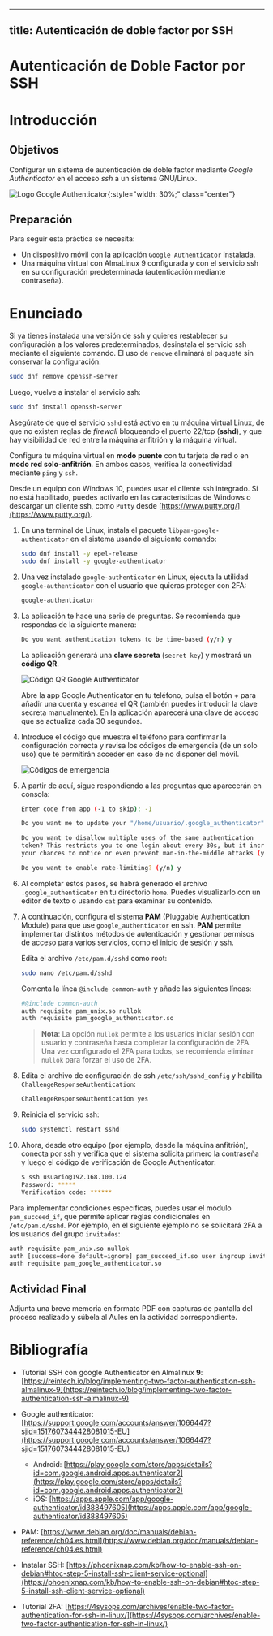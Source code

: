 
---
title: Autenticación de doble factor por SSH
---


# Autenticación de Doble Factor por SSH

<!-- Adaptado del curso de seguridad del CEFIRE 2020 -->

# Introducción

## Objetivos

Configurar un sistema de autenticación de doble factor mediante *Google Authenticator* en el acceso *ssh* a un sistema GNU/Linux.

![Logo Google Authenticator](../img/2step/googleAuth.png){:style="width: 30%;" class="center"}

## Preparación

Para seguir esta práctica se necesita:

* Un dispositivo móvil con la aplicación `Google Authenticator` instalada.
* Una máquina virtual con AlmaLinux 9 configurada y con el servicio ssh en su configuración predeterminada (autenticación mediante contraseña).

# Enunciado

Si ya tienes instalada una versión de ssh y quieres restablecer su configuración a los valores predeterminados, desinstala el servicio ssh mediante el siguiente comando. El uso de `remove` eliminará el paquete sin conservar la configuración.

```sh
sudo dnf remove openssh-server
```

Luego, vuelve a instalar el servicio ssh:

```sh
sudo dnf install openssh-server
```

Asegúrate de que el servicio `sshd` está activo en tu máquina virtual Linux, de que no existen reglas de *firewall* bloqueando el puerto 22/tcp (**sshd**), y que hay visibilidad de red entre la máquina anfitrión y la máquina virtual.

Configura tu máquina virtual en **modo puente** con tu tarjeta de red o en **modo red solo-anfitrión**. En ambos casos, verifica la conectividad mediante `ping` y `ssh`.

Desde un equipo con Windows 10, puedes usar el cliente ssh integrado. Si no está habilitado, puedes activarlo en las características de Windows o descargar un cliente ssh, como `Putty` desde [https://www.putty.org/](https://www.putty.org/).

1. En una terminal de Linux, instala el paquete `libpam-google-authenticator` en el sistema usando el siguiente comando:

    ```sh
    sudo dnf install -y epel-release
    sudo dnf install -y google-authenticator
    ```

2. Una vez instalado `google-authenticator` en Linux, ejecuta la utilidad `google-authenticator` con el usuario que quieras proteger con 2FA:

    ```sh
    google-authenticator
    ```

3. La aplicación te hace una serie de preguntas. Se recomienda que respondas de la siguiente manera:

    ```sh
    Do you want authentication tokens to be time-based (y/n) y
    ```

   La aplicación generará una **clave secreta** (`secret key`) y mostrará un **código QR**. 

   ![Código QR Google Authenticator](../img/2step/googleAuth1.png)
   
   Abre la app Google Authenticator en tu teléfono, pulsa el botón + para añadir una cuenta y escanea el QR (también puedes introducir la clave secreta manualmente). En la aplicación aparecerá una clave de acceso que se actualiza cada 30 segundos.

4. Introduce el código que muestra el teléfono para confirmar la configuración correcta y revisa los códigos de emergencia (de un solo uso) que te permitirán acceder en caso de no disponer del móvil.

   ![Códigos de emergencia](../img/2step/googleAuth2.png)

5. A partir de aquí, sigue respondiendo a las preguntas que aparecerán en consola:

    ```sh
    Enter code from app (-1 to skip): -1

    Do you want me to update your "/home/usuario/.google_authenticator" file? (y/n) y

    Do you want to disallow multiple uses of the same authentication
    token? This restricts you to one login about every 30s, but it increases
    your chances to notice or even prevent man-in-the-middle attacks (y/n) y

    Do you want to enable rate-limiting? (y/n) y
    ```

6. Al completar estos pasos, se habrá generado el archivo `.google_authenticator` en tu directorio `home`. Puedes visualizarlo con un editor de texto o usando `cat` para examinar su contenido.

7. A continuación, configura el sistema **PAM** (Pluggable Authentication Module) para que use `google_authenticator` en ssh. **PAM** permite implementar distintos métodos de autenticación y gestionar permisos de acceso para varios servicios, como el inicio de sesión y ssh.

   Edita el archivo `/etc/pam.d/sshd` como root:

    ```sh
    sudo nano /etc/pam.d/sshd
    ```

    Comenta la línea `@include common-auth` y añade las siguientes líneas:

    ```sh
    #@include common-auth
    auth requisite pam_unix.so nullok
    auth requisite pam_google_authenticator.so
    ```

    > **Nota**: La opción `nullok` permite a los usuarios iniciar sesión con usuario y contraseña hasta completar la configuración de 2FA. Una vez configurado el 2FA para todos, se recomienda eliminar `nullok` para forzar el uso de 2FA.

8. Edita el archivo de configuración de ssh `/etc/ssh/sshd_config` y habilita `ChallengeResponseAuthentication`:

    ```sh
    ChallengeResponseAuthentication yes
    ```

9. Reinicia el servicio ssh:

    ```sh
    sudo systemctl restart sshd
    ```

10. Ahora, desde otro equipo (por ejemplo, desde la máquina anfitrión), conecta por ssh y verifica que el sistema solicita primero la contraseña y luego el código de verificación de Google Authenticator:

    ```sh
    $ ssh usuario@192.168.100.124
    Password: *****
    Verification code: ******
    ```

Para implementar condiciones específicas, puedes usar el módulo `pam_succeed_if`, que permite aplicar reglas condicionales en `/etc/pam.d/sshd`. Por ejemplo, en el siguiente ejemplo no se solicitará 2FA a los usuarios del grupo `invitados`:

```sh
auth requisite pam_unix.so nullok
auth [success=done default=ignore] pam_succeed_if.so user ingroup invitados
auth requisite pam_google_authenticator.so
```

## Actividad Final

Adjunta una breve memoria en formato PDF con capturas de pantalla del proceso realizado y súbela al Aules en la actividad correspondiente.


# Bibliografía

- Tutorial SSH con google Authenticator en Almalinux **9**: [https://reintech.io/blog/implementing-two-factor-authentication-ssh-almalinux-9](https://reintech.io/blog/implementing-two-factor-authentication-ssh-almalinux-9)

* Google authenticator: [https://support.google.com/accounts/answer/1066447?sjid=1517607344428081015-EU](https://support.google.com/accounts/answer/1066447?sjid=1517607344428081015-EU)
	* Android: [https://play.google.com/store/apps/details?id=com.google.android.apps.authenticator2](https://play.google.com/store/apps/details?id=com.google.android.apps.authenticator2)
	* iOS: [https://apps.apple.com/app/google-authenticator/id388497605](https://apps.apple.com/app/google-authenticator/id388497605)
	
* PAM: [https://www.debian.org/doc/manuals/debian-reference/ch04.es.html](https://www.debian.org/doc/manuals/debian-reference/ch04.es.html)

* Instalar SSH: [https://phoenixnap.com/kb/how-to-enable-ssh-on-debian#htoc-step-5-install-ssh-client-service-optional](https://phoenixnap.com/kb/how-to-enable-ssh-on-debian#htoc-step-5-install-ssh-client-service-optional)

* Tutorial 2FA: [https://4sysops.com/archives/enable-two-factor-authentication-for-ssh-in-linux/](https://4sysops.com/archives/enable-two-factor-authentication-for-ssh-in-linux/)
